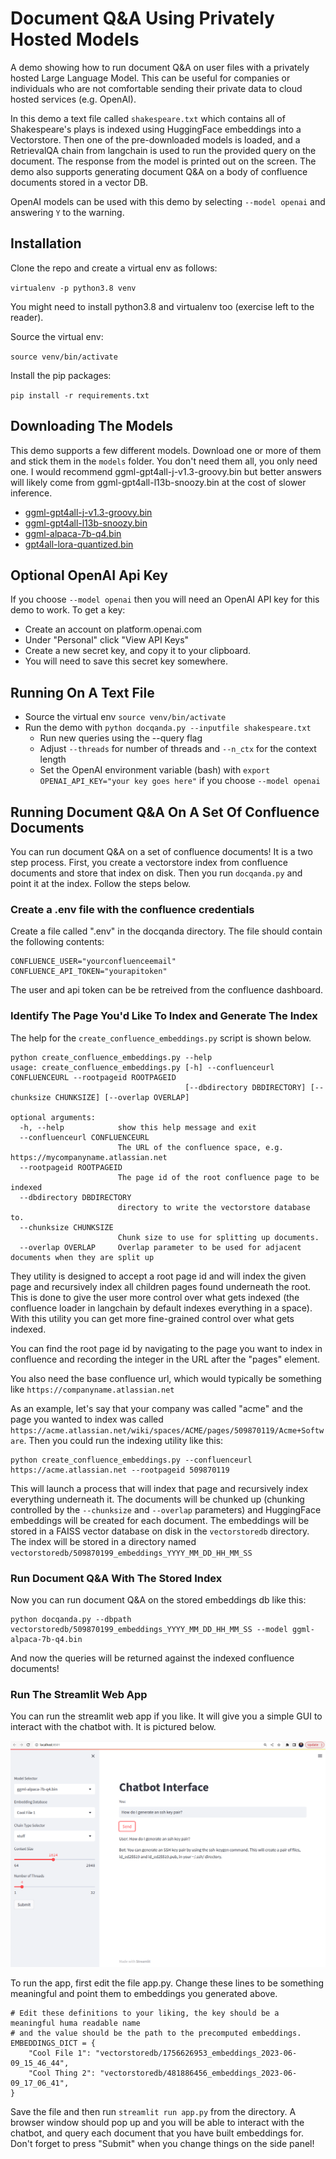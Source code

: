 # Document Q&A Using Privately Hosted Models

A demo showing how to run document Q&A on user files with a privately hosted Large Language Model.  This can be useful for companies or individuals who are not comfortable sending their private data to cloud hosted services (e.g. OpenAI).

In this demo a text file called `shakespeare.txt` which contains all of Shakespeare's plays is indexed using HuggingFace embeddings into a Vectorstore.  Then one of the pre-downloaded models is loaded, and a RetrievalQA chain from langchain is used to run the provided query on the document.  The response from the model is printed out on the screen.  The demo also supports generating document Q&A on a body of confluence documents stored in a vector DB.

OpenAI models can be used with this demo by selecting `--model openai` and answering `Y` to the warning.

## Installation

Clone the repo and create a virtual env as follows:

`virtualenv -p python3.8 venv`

You might need to install python3.8 and virtualenv too (exercise left to the reader).

Source the virtual env:

`source venv/bin/activate`

Install the pip packages:

`pip install -r requirements.txt`

## Downloading The Models

This demo supports a few different models.  Download one or more of them and stick them in the `models` folder.  You don't need them all, you only need one.  I would recommend ggml-gpt4all-j-v1.3-groovy.bin but better answers will likely come from ggml-gpt4all-l13b-snoozy.bin at the cost of slower inference.

- [ggml-gpt4all-j-v1.3-groovy.bin](https://gpt4all.io/models/ggml-gpt4all-j-v1.3-groovy.bin)
- [ggml-gpt4all-l13b-snoozy.bin](https://gpt4all.io/models/ggml-gpt4all-l13b-snoozy.bin)
- [ggml-alpaca-7b-q4.bin](https://huggingface.co/Sosaka/Alpaca-native-4bit-ggml/tree/main)
- [gpt4all-lora-quantized.bin](https://huggingface.co/aryan1107/gpt4all-llora/resolve/main/gpt4all-lora-quantized.bin)

## Optional OpenAI Api Key

If you choose `--model openai` then you will need an OpenAI API key for this demo to work.  To get a key:

* Create an account on platform.openai.com
* Under "Personal" click "View API Keys"
* Create a new secret key, and copy it to your clipboard.
* You will need to save this secret key somewhere.

## Running On A Text File

- Source the virtual env `source venv/bin/activate`
- Run the demo with `python docqanda.py --inputfile shakespeare.txt`
  - Run new queries using the --query flag
  - Adjust `--threads` for number of threads and `--n_ctx` for the context length
  - Set the OpenAI environment variable (bash) with `export OPENAI_API_KEY="your key goes here"` if you choose `--model openai`

## Running Document Q&A On A Set Of Confluence Documents

You can run document Q&A on a set of confluence documents!  It is a two step process.  First, you create a vectorstore index from confluence documents and store that index on disk.  Then you run `docqanda.py` and point it at the index.  Follow the steps below.

### Create a .env file with the confluence credentials

Create a file called ".env" in the docqanda directory.  The file should contain the following contents:

```
CONFLUENCE_USER="yourconfluenceemail"
CONFLUENCE_API_TOKEN="yourapitoken"
```
The user and api token can be be retreived from the confluence dashboard.

### Identify The Page You'd Like To Index and Generate The Index

The help for the `create_confluence_embeddings.py` script is shown below.

```
python create_confluence_embeddings.py --help
usage: create_confluence_embeddings.py [-h] --confluenceurl CONFLUENCEURL --rootpageid ROOTPAGEID
                                       [--dbdirectory DBDIRECTORY] [--chunksize CHUNKSIZE] [--overlap OVERLAP]

optional arguments:
  -h, --help            show this help message and exit
  --confluenceurl CONFLUENCEURL
                        The URL of the confluence space, e.g. https://mycompanyname.atlassian.net
  --rootpageid ROOTPAGEID
                        The page id of the root confluence page to be indexed
  --dbdirectory DBDIRECTORY
                        directory to write the vectorstore database to.
  --chunksize CHUNKSIZE
                        Chunk size to use for splitting up documents.
  --overlap OVERLAP     Overlap parameter to be used for adjacent documents when they are split up
``` 

They utility is designed to accept a root page id and will index the given page and recursively index all children pages found underneath the root.  This is done to give the user more control over what gets indexed (the confluence loader in langchain by default indexes everything in a space). With this utility you can get more fine-grained control over what gets indexed.

You can find the root page id by navigating to the page you want to index in confluence and recording the integer in the URL after the "pages" element.

You also need the base confluence url, which would typically be something like `https://companyname.atlassian.net`

As an example, let's say that your company was called "acme" and the page you wanted to index was called `https://acme.atlassian.net/wiki/spaces/ACME/pages/509870119/Acme+Software`.  Then you could run the indexing utility like this:

```
python create_confluence_embeddings.py --confluenceurl https://acme.atlassian.net --rootpageid 509870119
```

This will launch a process that will index that page and recursively index everything underneath it.  The documents will be chunked up (chunking controlled by the `--chunksize` and `--overlap` parameters) and HuggingFace embeddings will be created for each document.  The embeddings will be stored in a FAISS vector database on disk in the `vectorstoredb` directory.  The index will be stored in a directory named `vectorstoredb/509870199_embeddings_YYYY_MM_DD_HH_MM_SS`


### Run Document Q&A With The Stored Index

Now you can run document Q&A on the stored embeddings db like this:

```
python docqanda.py --dbpath vectorstoredb/509870199_embeddings_YYYY_MM_DD_HH_MM_SS --model ggml-alpaca-7b-q4.bin
```

And now the queries will be returned against the indexed confluence documents!

### Run The Streamlit Web App

You can run the streamlit web app if you like.  It will give you a simple GUI to interact with the chatbot with.  It is pictured below.

![Alt text](graphics/screenshot.png?raw=true "The Chatbot Streamlit Web App")

To run the app, first edit the file app.py.  Change these lines to be something meaningful and point them to embeddings you generated above.

```
# Edit these definitions to your liking, the key should be a meaningful huma readable name
# and the value should be the path to the precomputed embeddings.
EMBEDDINGS_DICT = {
    "Cool File 1": "vectorstoredb/1756626953_embeddings_2023-06-09_15_46_44",
    "Cool Thing 2": "vectorstoredb/481886456_embeddings_2023-06-09_17_06_41",
}
```

Save the file and then run `streamlit run app.py` from the directory.  A browser window should pop up and you will be able to interact with the chatbot, and query each document that you have built embeddings for.  Don't forget to press "Submit" when you change things on the side panel!

